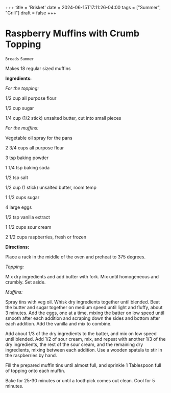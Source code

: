 +++
title = 'Brisket'
date = 2024-06-15T17:11:26-04:00
tags = ["Summer", "Grill"]
draft = false
+++
# Raspberry Muffins with Crumb Topping

`Breads` `Summer`

Makes 18 regular sized muffins

**Ingredients:**

_For the topping:_

1/2 cup all purpose flour

1/2 cup sugar

1/4 cup (1/2 stick) unsalted butter, cut into small pieces

_For the muffins:_

Vegetable oil spray for the pans

2 3/4 cups all purpose flour

3 tsp baking powder

1 1/4 tsp baking soda

1/2 tsp salt 

1/2 cup (1 stick) unsalted butter, room temp

1 1/2 cups sugar 

4 large eggs

1/2 tsp vanilla extract 

1 1/2 cups sour cream

2 1/2 cups raspberries, fresh or frozen

**Directions:**

Place a rack in the middle of the oven and preheat to 375 degrees.

_Topping:_

Mix dry ingredients and add butter with fork. Mix until homogeneous and crumbly. Set aside.

_Muffins:_

Spray tins with veg oil. Whisk dry ingredients together until blended. Beat the butter and sugar together on medium speed until light and fluffy, about 3 minutes. Add the eggs, one at a time, mixing the batter on low speed until smooth after each addition and scraping down the sides and bottom after each addition. Add the vanilla and mix to combine. 

Add about 1/3 of the dry ingredients to the batter, and mix on low speed until blended. Add 1/2 of sour cream, mix, and repeat with another 1/3 of the dry ingredients, the rest of the sour cream, and the remaining dry ingredients, mixing between each addition. Use a wooden spatula to stir in the raspberries by hand. 

Fill the prepared muffin tins until almost full, and sprinkle 1 Tablespoon full of topping onto each muffin. 

Bake for 25-30 minutes or until a toothpick comes out clean. Cool for 5 minutes. 
